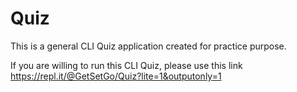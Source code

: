 # Quiz

This is a general CLI Quiz application created for practice purpose.

If you are willing to run this CLI Quiz, please use this link
https://repl.it/@GetSetGo/Quiz?lite=1&outputonly=1
